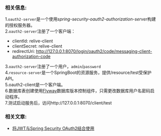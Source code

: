 
### 相关信息:
1.`oauth2-server`是一个使用*spring-security-oauth2-authorization-server*构建的授权服务器。<br>
2.`oauth2-server`注册了一个客户端：
  - clientId: relive-client
  - clientSecret: relive-client
  - redirectUri: http://127.0.0.1:8070/login/oauth2/code/messaging-client-authorization-code

3.`oauth2-server`注册了一个用户，`admin`/`password`<br>
4.`resource-server`是一个SpringBoot的资源服务，提供/resource/test受保护API。<br>
5.oauth2-client是一个客户端。<br>
6.数据库表创建使用[Flyway](https://flywaydb.org)数据库版本控制组件，只需更改数据库用户名密码启动程序。<br>
7.测试启动服务后，访问http://127.0.0.1:8070/client/test

### 相关文章:
- [将JWT与Spring Security OAuth2结合使用](https://relive27.github.io/blog/spring-security-oauth2-jwt)
